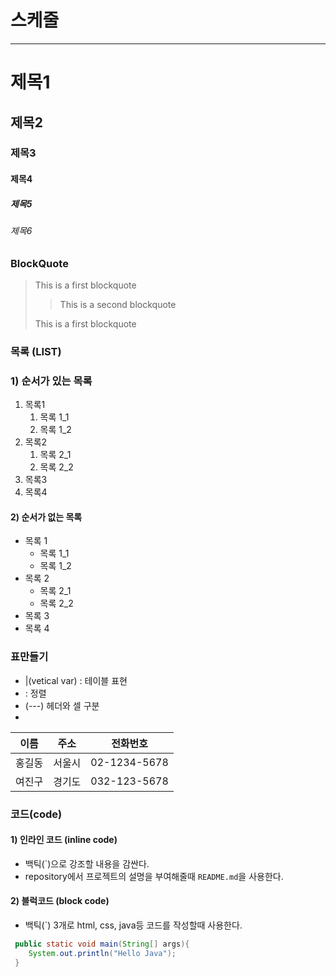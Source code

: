 # 스케줄

---

# 제목1

## 제목2

### 제목3

#### 제목4

##### 제목5

###### 제목6

### BlockQuote

> This is a first blockquote
>
> > This is a second blockquote
>
> This is a first blockquote

### 목록 (LIST)

### 1) 순서가 있는 목록

1. 목록1
   1. 목록 1_1
   2. 목록 1_2
2. 목록2
   1. 목록 2_1
   2. 목록 2_2
3. 목록3
4. 목록4

#### 2) 순서가 없는 목록

- 목록 1
  - 목록 1_1
  - 목록 1_2
- 목록 2
  - 목록 2_1
  - 목록 2_2
- 목록 3
- 목록 4

### 표만들기

- |(vetical var) : 테이블 표현
- : 정렬
- (---) 헤더와 셀 구분
-

|  이름  |  주소  |   전화번호   |
| :----: | :----: | :----------: |
| 홍길동 | 서울시 | 02-1234-5678 |
| 여진구 | 경기도 | 032-123-5678 |

### 코드(code)

#### 1) 인라인 코드 (inline code)

- 백틱(\`)으로 강조할 내용을 감싼다.
- repository에서 프로젝트의 설명을 부여해줄때 `README.md`을 사용한다.

#### 2) 블럭코드 (block code)

- 백틱(`) 3개로 html, css, java등 코드를 작성할때 사용한다.

```java
 public static void main(String[] args){
    System.out.println("Hello Java");
 }
```
